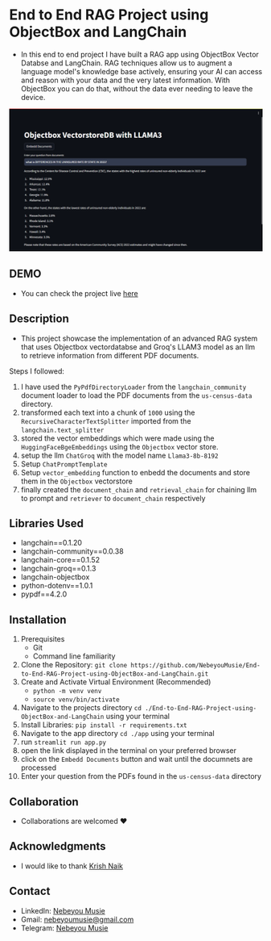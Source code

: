 # End to End RAG Project using ObjectBox and LangChain
 - In this end to end project I have built a RAG app using ObjectBox Vector Databse and LangChain. RAG techniques allow us to augment a language model's knowledge base actively, ensuring your AI can access and reason with your data and the very latest information. With ObjectBox you can do that, without the data ever needing to leave the device.

![Streamlit Web App Interface](./images/RAG%20app%20UI.png)

## DEMO
 - You can check the project live [here](https://8512-01hwj8ynshjz7spkr595x77ec2.cloudspaces.litng.ai/)

## Description
- This project showcase the implementation of an advanced RAG system that uses Objectbox vectordatabse and Groq's LLAM3 model as an llm to retrieve information from different PDF documents.

Steps I followed:
1. I have used the `PyPdfDirectoryLoader` from the `langchain_community` document loader to load the PDF documents from the `us-census-data` directory.
2. transformed each text into a chunk of `1000` using the `RecursiveCharacterTextSplitter` imported from the `langchain.text_splitter`
3. stored the vector embeddings which were made using the `HuggingFaceBgeEmbeddings` using the `Objectbox` vector store.
4. setup the llm `ChatGroq` with the model name `Llama3-8b-8192`
5. Setup `ChatPromptTemplate`
6. Setup `vector_embedding` function to enbedd the documents and store them in the `Objectbox` vectorstore
7. finally created the `document_chain` and `retrieval_chain` for chaining llm to prompt and `retriever` to `document_chain` respectively

## Libraries Used

 - langchain==0.1.20
 - langchain-community==0.0.38
 - langchain-core==0.1.52
 - langchain-groq==0.1.3
 - langchain-objectbox
 - python-dotenv==1.0.1
 - pypdf==4.2.0

## Installation
 1. Prerequisites
    - Git
    - Command line familiarity
 2. Clone the Repository: `git clone https://github.com/NebeyouMusie/End-to-End-RAG-Project-using-ObjectBox-and-LangChain.git`
 3. Create and Activate Virtual Environment (Recommended)
    - `python -m venv venv`
    - `source venv/bin/activate`
 4. Navigate to the projects directory `cd ./End-to-End-RAG-Project-using-ObjectBox-and-LangChain` using your terminal
 5. Install Libraries: `pip install -r requirements.txt`
 6. Navigate to the app directory `cd ./app` using your terminal 
 7. run `streamlit run app.py`
 8. open the link displayed in the terminal on your preferred browser
 9. click on the `Embedd Documents` button and wait until the documnets are processed
 10. Enter your question from the PDFs found in the `us-census-data` directory

## Collaboration
- Collaborations are welcomed ❤️

## Acknowledgments
 - I would like to thank [Krish Naik](https://www.youtube.com/@krishnaik06)
   
## Contact
 - LinkedIn: [Nebeyou Musie](https://www.linkedin.com/in/nebeyou-musie)
 - Gmail: nebeyoumusie@gmail.com
 - Telegram: [Nebeyou Musie](https://t.me/NebeyouMusie)


